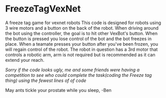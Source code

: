 # FreezeTagVexNet
A freeze tag game for vexnet robots 
This code is designed for robots using 3 wire motors and a button on the back of the robot.
When driving around the bot using the controller, the goal is to hit other VexBot's button. When the button is pressed you lose control of the bot and the bot freezes 
in place. 
When a teamate presses your button after you've been frozen, you will regain control of the robot.
The robot in question has a 3rd motor that controls a robotic arm, arm is not required but is recommended as it can extend your reach.

*Sorry if the code looks ugly, me and some friends were having a competition to see who could complete the task(coding the Freeze tag thing) using the fewest lines of
of code*

May ants tickle your prostate while you sleep,
    -Ben
